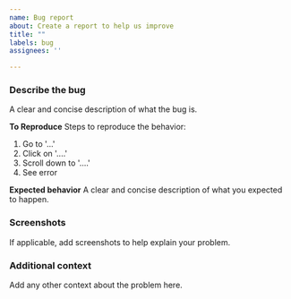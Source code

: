 ```yaml
---
name: Bug report
about: Create a report to help us improve
title: ""
labels: bug
assignees: ''

---
```


### Describe the bug
A clear and concise description of what the bug is.

**To Reproduce**
Steps to reproduce the behavior:
1. Go to '...'
2. Click on '....'
3. Scroll down to '....'
4. See error

**Expected behavior**
A clear and concise description of what you expected to happen.

### Screenshots
If applicable, add screenshots to help explain your problem.

### Additional context
Add any other context about the problem here.
